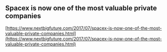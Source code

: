 ## Spacex is now one of the most valuable private companies
  
  [https://www.nextbigfuture.com/2017/07/spacex-is-now-one-of-the-most-valuable-private-companies.html](https://www.nextbigfuture.com/2017/07/spacex-is-now-one-of-the-most-valuable-private-companies.html)